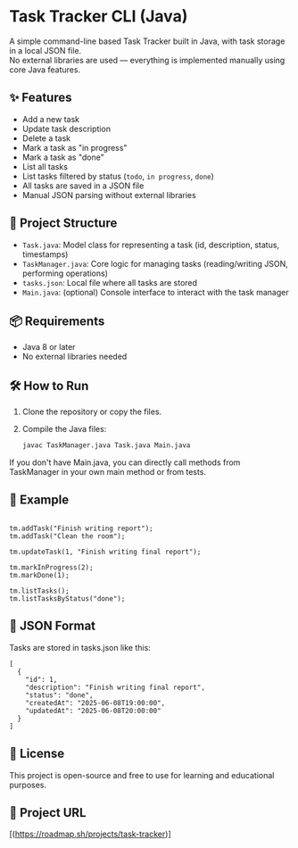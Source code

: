 # Task Tracker CLI (Java)

A simple command-line based Task Tracker built in Java, with task storage in a local JSON file.  
No external libraries are used — everything is implemented manually using core Java features.

## ✨ Features

- Add a new task
- Update task description
- Delete a task
- Mark a task as "in progress"
- Mark a task as "done"
- List all tasks
- List tasks filtered by status (`todo`, `in progress`, `done`)
- All tasks are saved in a JSON file
- Manual JSON parsing without external libraries

## 📁 Project Structure

- `Task.java`: Model class for representing a task (id, description, status, timestamps)
- `TaskManager.java`: Core logic for managing tasks (reading/writing JSON, performing operations)
- `tasks.json`: Local file where all tasks are stored
- `Main.java`: (optional) Console interface to interact with the task manager

## 📦 Requirements

- Java 8 or later
- No external libraries needed

## 🛠 How to Run

1. Clone the repository or copy the files.
2. Compile the Java files:

   ```bash
   javac TaskManager.java Task.java Main.java


If you don't have Main.java, you can directly call methods from TaskManager in your own main method or from tests.


## 📝 Example

```TaskManager tm = new TaskManager("tasks.json");

tm.addTask("Finish writing report");
tm.addTask("Clean the room");

tm.updateTask(1, "Finish writing final report");

tm.markInProgress(2);
tm.markDone(1);

tm.listTasks();
tm.listTasksByStatus("done");
```

## 📂 JSON Format

Tasks are stored in tasks.json like this:

```
[
  {
    "id": 1,
    "description": "Finish writing final report",
    "status": "done",
    "createdAt": "2025-06-08T19:00:00",
    "updatedAt": "2025-06-08T20:00:00"
  }
]
```

## 📃 License

This project is open-source and free to use for learning and educational purposes.

## 🔗 Project URL

[(https://roadmap.sh/projects/task-tracker)]
